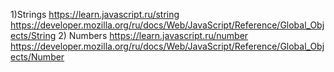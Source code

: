 1)Strings
https://learn.javascript.ru/string
https://developer.mozilla.org/ru/docs/Web/JavaScript/Reference/Global_Objects/String
2) Numbers 
https://learn.javascript.ru/number
https://developer.mozilla.org/ru/docs/Web/JavaScript/Reference/Global_Objects/Number